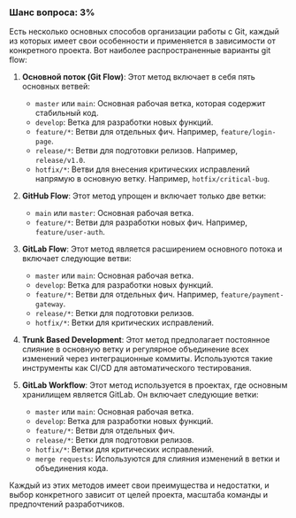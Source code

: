 ### Шанс вопроса: 3%

Есть несколько основных способов организации работы с Git, каждый из которых имеет свои особенности и применяется в зависимости от конкретного проекта. Вот наиболее распространенные варианты git flow:

1. **Основной поток (Git Flow)**: Этот метод включает в себя пять основных ветвей:
   - `master` или `main`: Основная рабочая ветка, которая содержит стабильный код.
   - `develop`: Ветка для разработки новых функций.
   - `feature/*`: Ветви для отдельных фич. Например, `feature/login-page`.
   - `release/*`: Ветви для подготовки релизов. Например, `release/v1.0`.
   - `hotfix/*`: Ветви для внесения критических исправлений напрямую в основную ветку. Например, `hotfix/critical-bug`.

2. **GitHub Flow**: Этот метод упрощен и включает только две ветки:
   - `main` или `master`: Основная рабочая ветка.
   - `feature/*`: Ветви для разработки новых фич. Например, `feature/user-auth`.

3. **GitLab Flow**: Этот метод является расширением основного потока и включает следующие ветви:
   - `master` или `main`: Основная рабочая ветка.
   - `develop`: Ветка для разработки новых функций.
   - `feature/*`: Ветви для отдельных фич. Например, `feature/payment-gateway`.
   - `release/*`: Ветки для подготовки релизов.
   - `hotfix/*`: Ветки для критических исправлений.

4. **Trunk Based Development**: Этот метод предполагает постоянное слияние в основную ветку и регулярное объединение всех изменений через интеграционные коммиты. Используются такие инструменты как CI/CD для автоматического тестирования.

5. **GitLab Workflow**: Этот метод используется в проектах, где основным хранилищем является GitLab. Он включает следующие ветки:
   - `master` или `main`: Основная рабочая ветка.
   - `develop`: Ветка для разработки новых функций.
   - `feature/*`: Ветви для отдельных фич.
   - `release/*`: Ветки для подготовки релизов.
   - `hotfix/*`: Ветки для критических исправлений.
   - `merge requests`: Используются для слияния изменений в ветки и объединения кода.

Каждый из этих методов имеет свои преимущества и недостатки, и выбор конкретного зависит от целей проекта, масштаба команды и предпочтений разработчиков.